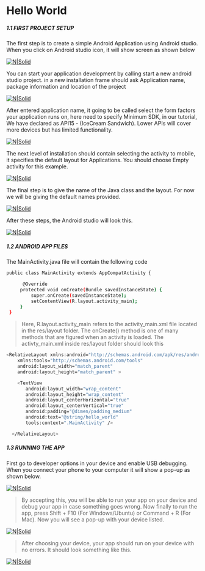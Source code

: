 # Hello World

##### 1.1 FIRST PROJECT SETUP

The first step is to create a simple Android Application using Android studio. When you click on Android studio icon, it will show screen as shown below

[![N|Solid](https://firebasestorage.googleapis.com/v0/b/phacsinedu.appspot.com/o/HelloWorld0.jpg?alt=media&token=0988e8ab-a85a-4ee9-9add-a21c64e53477)]()

You can start your application development by calling start a new android studio project. in a new installation frame should ask Application name, package information and location of the project

[![N|Solid](https://firebasestorage.googleapis.com/v0/b/phacsinedu.appspot.com/o/HelloWorld1.png?alt=media&token=a012f7e6-71d8-4458-8553-ff72ed4f9aa8)]()

After entered application name, it going to be called select the form factors your application runs on, here need to specify Minimum SDK, in our tutorial, We have declared as API15 - (IceCream Sandwich). Lower APIs will cover more devices but has limited functionality.

[![N|Solid](https://firebasestorage.googleapis.com/v0/b/phacsinedu.appspot.com/o/HelloWorld2.png?alt=media&token=af63bd2d-7a11-423f-8fe4-97f7999e852d)]()

The next level of installation should contain selecting the activity to mobile, it specifies the default layout for Applications. You should choose Empty activity for this example.

[![N|Solid](https://firebasestorage.googleapis.com/v0/b/phacsinedu.appspot.com/o/HelloWorld2.png?alt=media&token=af63bd2d-7a11-423f-8fe4-97f7999e852d)]()

The final step is to give the name of the Java class and the layout. For now we will be giving the default names provided.

[![N|Solid](https://firebasestorage.googleapis.com/v0/b/phacsinedu.appspot.com/o/HelloWorld4.png?alt=media&token=d0eefb98-08bc-43c0-8a71-047bc05d1d92)]()

After these steps, the Android studio will look this.

[![N|Solid](https://firebasestorage.googleapis.com/v0/b/phacsinedu.appspot.com/o/HelloWorld4.png?alt=media&token=d0eefb98-08bc-43c0-8a71-047bc05d1d92)]()


##### 1.2 ANDROID APP FILES

The MainActivity.java file will contain the following code

```sh
public class MainActivity extends AppCompatActivity {

      @Override 
     protected void onCreate(Bundle savedInstanceState) {
         super.onCreate(savedInstanceState);
         setContentView(R.layout.activity_main);
     }
 }


```
>Here, R.layout.activity_main refers to the activity_main.xml file located in the res/layout folder. The onCreate() method is one of many methods that are figured when an activity is loaded. The activty_main.xml inside res/layout folder should look this
```sh
<RelativeLayout xmlns:android="http://schemas.android.com/apk/res/android"
    xmlns:tools="http://schemas.android.com/tools"
    android:layout_width="match_parent"
    android:layout_height="match_parent" >

    <TextView
       android:layout_width="wrap_content"
       android:layout_height="wrap_content"
       android:layout_centerHorizontal="true"
       android:layout_centerVertical="true"
       android:padding="@dimen/padding_medium"
       android:text="@string/hello_world"
       tools:context=".MainActivity" />

  </RelativeLayout>
  ```
  ##### 1.3 RUNNING THE APP
  First go to developer options in your device and enable USB debugging. When you connect your phone to your computer it will show a pop-up as shown below.

 [![N|Solid](https://firebasestorage.googleapis.com/v0/b/phacsinedu.appspot.com/o/HelloWorld6.png?alt=media&token=dfcdcb30-56c6-4f0e-9485-0adb6e7a0cfd)]()

>By accepting this, you will be able to run your app on your device and debug your app in case something goes wrong. Now finally to run the app, press Shift + F10 (For Windows/Ubuntu) or Command + R (For Mac). Now you will see a pop-up with your device listed.

[![N|Solid](https://firebasestorage.googleapis.com/v0/b/phacsinedu.appspot.com/o/HelloWorld7.png?alt=media&token=f580bf44-b8fc-4d3f-8964-7175cb625f24)]()

> After choosing your device, your app should run on your device with no errors. It should look something like this.

[![N|Solid](https://firebasestorage.googleapis.com/v0/b/phacsinedu.appspot.com/o/HelloWorld8.png?alt=media&token=227b506a-46a6-4236-aeac-f121ca6f966d)]()
